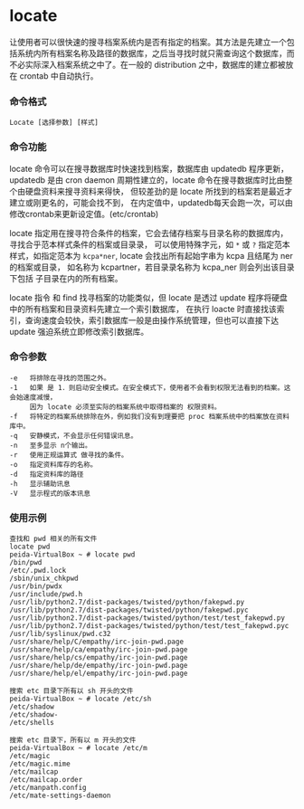 locate
===


让使用者可以很快速的搜寻档案系统内是否有指定的档案。其方法是先建立一个包括系统内所有档案名称及路径的数据库，之后当寻找时就只需查询这个数据库，而不必实际深入档案系统之中了。在一般的 distribution 之中，数据库的建立都被放在 crontab 中自动执行。

### 命令格式

```
Locate [选择参数] [样式]
```

### 命令功能
locate 命令可以在搜寻数据库时快速找到档案，数据库由 updatedb 程序更新，
updatedb 是由 cron daemon 周期性建立的，locate 命令在搜寻数据库时比由整个由硬盘资料来搜寻资料来得快，
但较差劲的是 locate 所找到的档案若是最近才建立或刚更名的，可能会找不到，
在内定值中，updatedb每天会跑一次，可以由修改crontab来更新设定值。(etc/crontab)

locate 指定用在搜寻符合条件的档案，它会去储存档案与目录名称的数据库内，寻找合乎范本样式条件的档案或目录录，
可以使用特殊字元，如 `*` 或 `?` 指定范本样式，如指定范本为 `kcpa*ner`,
locate 会找出所有起始字串为 kcpa 且结尾为 ner 的档案或目录，
如名称为 kcpartner，若目录录名称为 kcpa_ner 则会列出该目录下包括 子目录在内的所有档案。

locate 指令 和 find 找寻档案的功能类似，但 locate 是透过 update 程序将硬盘中的所有档案和目录资料先建立一个索引数据库，
在执行 loacte 时直接找该索引，查询速度会较快，索引数据库一般是由操作系统管理，但也可以直接下达 update 强迫系统立即修改索引数据库。

### 命令参数

```
-e   将排除在寻找的范围之外。
-1   如果 是 1．则启动安全模式。在安全模式下，使用者不会看到权限无法看到的档案。这会始速度减慢，
     因为 locate 必须至实际的档案系统中取得档案的	权限资料。
-f   将特定的档案系统排除在外，例如我们没有到理要把 proc 档案系统中的档案放在资料库中。
-q   安静模式，不会显示任何错误讯息。
-n   至多显示 n个输出。
-r   使用正规运算式 做寻找的条件。
-o   指定资料库存的名称。
-d   指定资料库的路径
-h   显示辅助讯息
-V   显示程式的版本讯息
```

### 使用示例

```
查找和 pwd 相关的所有文件
locate pwd
peida-VirtualBox ~ # locate pwd
/bin/pwd
/etc/.pwd.lock
/sbin/unix_chkpwd
/usr/bin/pwdx
/usr/include/pwd.h
/usr/lib/python2.7/dist-packages/twisted/python/fakepwd.py
/usr/lib/python2.7/dist-packages/twisted/python/fakepwd.pyc
/usr/lib/python2.7/dist-packages/twisted/python/test/test_fakepwd.py
/usr/lib/python2.7/dist-packages/twisted/python/test/test_fakepwd.pyc
/usr/lib/syslinux/pwd.c32
/usr/share/help/C/empathy/irc-join-pwd.page
/usr/share/help/ca/empathy/irc-join-pwd.page
/usr/share/help/cs/empathy/irc-join-pwd.page
/usr/share/help/de/empathy/irc-join-pwd.page
/usr/share/help/el/empathy/irc-join-pwd.page

搜索 etc 目录下所有以 sh 开头的文件
peida-VirtualBox ~ # locate /etc/sh
/etc/shadow
/etc/shadow-
/etc/shells

搜索 etc 目录下，所有以 m 开头的文件
peida-VirtualBox ~ # locate /etc/m
/etc/magic
/etc/magic.mime
/etc/mailcap
/etc/mailcap.order
/etc/manpath.config
/etc/mate-settings-daemon
```
